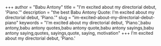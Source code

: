 +++
author = "Babu Antony"
title = "I'm excited about my directorial debut, 'Piano.'"
description = "the best Babu Antony Quote: I'm excited about my directorial debut, 'Piano.'"
slug = "im-excited-about-my-directorial-debut-piano"
keywords = "I'm excited about my directorial debut, 'Piano.',babu antony,babu antony quotes,babu antony quote,babu antony sayings,babu antony saying,quotes, sayings,quote, saying, motivation"
+++
I'm excited about my directorial debut, 'Piano.'
